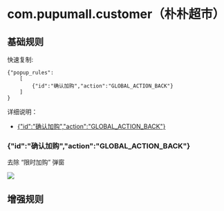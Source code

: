 # com.pupumall.customer（朴朴超市）

## 基础规则

快速复制:
```
{"popup_rules":
    [
        {"id":"确认加购","action":"GLOBAL_ACTION_BACK"}
    ]
}
```
详细说明：
- [{"id":"确认加购","action":"GLOBAL_ACTION_BACK"}](#id确认加购actionglobal_action_back)

### {"id":"确认加购","action":"GLOBAL_ACTION_BACK"}
去除 “限时加购” 弹窗

![](./assets/限时加购.jpg)

## 增强规则
